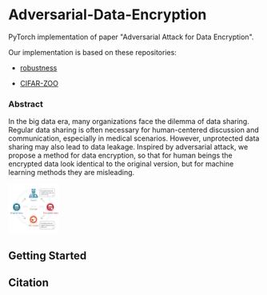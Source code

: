 # Adversarial-Data-Encryption

PyTorch implementation of paper "Adversarial Attack for Data Encryption".

Our implementation is based on these repositories:

- [robustness](https://github.com/MadryLab/robustness)

- [CIFAR-ZOO](https://github.com/BIGBALLON/CIFAR-ZOO)

### Abstract

In the big data era, many organizations face the dilemma of data sharing. Regular data sharing is often necessary  for human-centered discussion and communication, especially in medical scenarios. 
However, unprotected data sharing may also lead to  data leakage. Inspired by adversarial attack, 
we propose a method for data encryption, so that for human beings the encrypted data look identical to the original version,  but for machine learning methods they are misleading.

<img src="https://github.com/Alxead/Adversarial-Data-Encryption/blob/master/images/mainfig.png" alt="mainfig" style="zoom: 10%;" />

## Getting Started

## Citation

